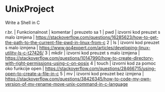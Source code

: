 # UnixProject
Write a Shell in C

r.br. |   Funkcionalnost |    komentar                            |   preuzeto sa
  1   |       pwd        | izvorni kod preuzet s malo izmjena     | https://stackoverflow.com/questions/16285623/how-to-get-the-path-to-the-current-file-pwd-in-linux-from-c
  2   |       ls         | izvorni kod preuzet s malo izmjena     | https://www.go4expert.com/articles/developing-linux-utility-ls-c-t27426/
  3   |       mkdir      | izvorni kod preuzet s malo izmjena     | https://stackoverflow.com/questions/10147990/how-to-create-directory-with-right-permissions-using-c-on-posix
  4   |       touch      | izvorni kod za pomoc oko funkcije open | https://stackoverflow.com/questions/28466715/using-open-to-create-a-file-in-c
  5   |       mv         | izvorni kod preuzet bez izmjena        | https://stackoverflow.com/questions/38426345/how-to-code-my-own-version-of-mv-rename-move-unix-command-in-c-language
